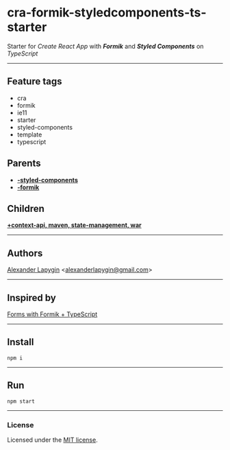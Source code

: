 # cra-formik-styledcomponents-ts-starter

Starter for *Create React App*  with ***Formik*** and ***Styled Components*** on *TypeScript*

---

## Feature tags

- cra
- formik
- ie11
- starter
- styled-components
- template
- typescript

## Parents

- [**-styled-components**](https://github.com/softspiders/formik-ts-starter)
- [**-formik**](https://github.com/softspiders/styledcomponents-ts-starter)


## Children

[**+context-api, maven, state-management, war**](https://github.com/softspiders/cra-contextapi-formik-sc-sm-ts-starter)

---

## Authors

[Alexander Lapygin](https://github.com/AlexanderLapygin) <<alexanderlapygin@gmail.com>>

---

## Inspired by

[Forms with Formik + TypeScript](https://medium.com/fotontech/forms-with-formik-typescript-d8154cc24f8a)

---

## Install

```
npm i
```

---

## Run

```
npm start
```

---

### License

Licensed under the [MIT license](./LICENSE). 
